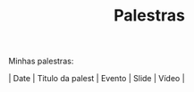 ﻿---
permalink: /talks/
title: "Palestras"
classes: wide
---

Minhas palestras:

| Date       | Titulo da palest                                                     | Evento                               | Slide | Vídeo |
